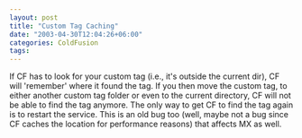 ```yaml
---
layout: post
title: "Custom Tag Caching"
date: "2003-04-30T12:04:26+06:00"
categories: ColdFusion 
tags: 
---
```


If CF has to look for your custom tag (i.e., it's outside the current dir), CF will 'remember' where it found the tag. If you then move the custom tag, to either another custom tag folder or even to the current directory, CF will not be able to find the tag anymore. The only way to get CF to find the tag again is to restart the service. This is an old bug too (well, maybe not a bug since CF caches the location for performance reasons) that affects MX as well.